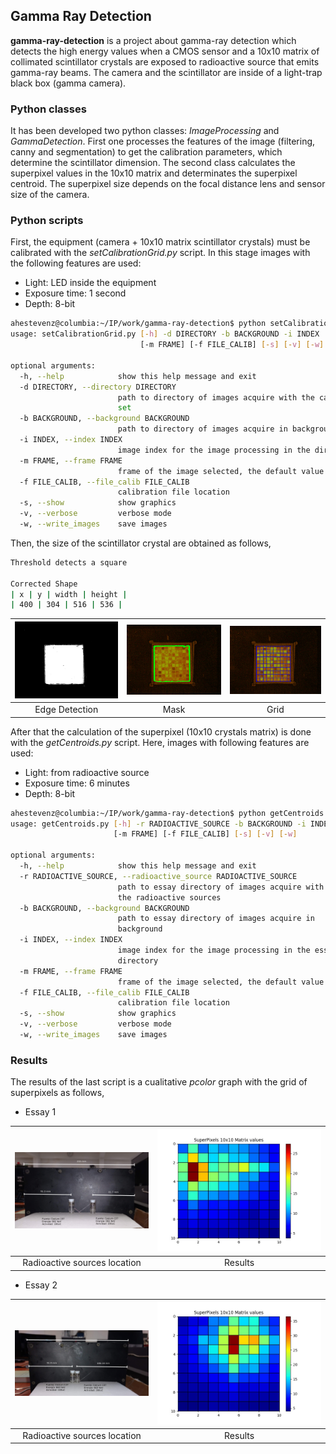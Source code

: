 ## Gamma Ray Detection

**gamma-ray-detection** is a project about gamma-ray detection which detects the high energy values when a CMOS sensor and a 10x10 matrix of collimated scintillator crystals are exposed to radioactive source that emits gamma-ray beams. The camera and the scintillator are inside of a light-trap black box (gamma camera).

### Python classes

It has been developed two python classes: _ImageProcessing_ and _GammaDetection_. First one processes the features of the image (filtering, canny and segmentation) to get the calibration parameters, which determine the scintillator dimension. The second class calculates the superpixel values in the 10x10 matrix and determinates the superpixel centroid. The superpixel size depends on the focal distance lens and sensor size of the camera.


### Python scripts

First, the equipment (camera + 10x10 matrix scintillator crystals) must be calibrated  with the _setCalibrationGrid.py_ script. In this stage images with the following features are used:

* Light: LED inside the equipment
* Exposure time: 1 second
* Depth: 8-bit

```sh
ahestevenz@columbia:~/IP/work/gamma-ray-detection$ python setCalibrationGrid.py -h
usage: setCalibrationGrid.py [-h] -d DIRECTORY -b BACKGROUND -i INDEX
                             [-m FRAME] [-f FILE_CALIB] [-s] [-v] [-w]

optional arguments:
  -h, --help            show this help message and exit
  -d DIRECTORY, --directory DIRECTORY
                        path to directory of images acquire with the calibration
                        set
  -b BACKGROUND, --background BACKGROUND
                        path to directory of images acquire in background
  -i INDEX, --index INDEX
                        image index for the image processing in the directory
  -m FRAME, --frame FRAME
                        frame of the image selected, the default value is 0
  -f FILE_CALIB, --file_calib FILE_CALIB
                        calibration file location
  -s, --show            show graphics
  -v, --verbose         verbose mode
  -w, --write_images    save images

```
Then, the size of the scintillator crystal are obtained as follows,

```sh
Threshold detects a square

Corrected Shape
| x | y | width | height |
| 400 | 304 | 516 | 536 |
``` 
| <img src="img/img_thr.jpg" width="285"/> | <img src="img/img_diff_ocv_thr_mask.jpg" width="285"/> | <img src="img/img_diff_ocv_grid.jpg" width="285"/> |
|:---:|:---:|:---:|
| Edge Detection | Mask | Grid |

After that the calculation of the superpixel (10x10 crystals matrix) is done with the _getCentroids.py_ script. Here, images with following features are used:

* Light: from radioactive source
* Exposure time: 6 minutes
* Depth: 8-bit

```sh
ahestevenz@columbia:~/IP/work/gamma-ray-detection$ python getCentroids.py -h
usage: getCentroids.py [-h] -r RADIOACTIVE_SOURCE -b BACKGROUND -i INDEX
                       [-m FRAME] [-f FILE_CALIB] [-s] [-v] [-w]

optional arguments:
  -h, --help            show this help message and exit
  -r RADIOACTIVE_SOURCE, --radioactive_source RADIOACTIVE_SOURCE
                        path to essay directory of images acquire with
                        the radioactive sources
  -b BACKGROUND, --background BACKGROUND
                        path to essay directory of images acquire in
                        background
  -i INDEX, --index INDEX
                        image index for the image processing in the essay
                        directory
  -m FRAME, --frame FRAME
                        frame of the image selected, the default value is 0
  -f FILE_CALIB, --file_calib FILE_CALIB
                        calibration file location
  -s, --show            show graphics
  -v, --verbose         verbose mode
  -w, --write_images    save images
```
### Results

The results of the last script is a cualitative _pcolor_ graph with the grid of superpixels as follows,

* Essay 1

| <img src="img/essay_1.jpg" width="560"/> | <img src="img/essay_1_results.jpg" width="800"/> | 
|:---:|:---:|
| Radioactive sources location | Results |

* Essay 2

| <img src="img/essay_2.jpg" width="560"/> | <img src="img/essay_2_results.jpg" width="800"/> | 
|:---:|:---:|
| Radioactive sources location | Results |

